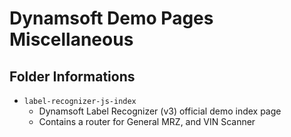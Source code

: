 # Dynamsoft Demo Pages Miscellaneous

## Folder Informations
- `label-recognizer-js-index`
  - Dynamsoft Label Recognizer (v3) official demo index page 
  - Contains a router for General MRZ, and VIN Scanner
